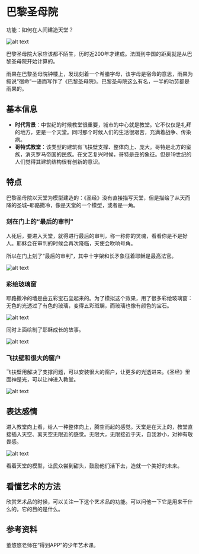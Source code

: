 # 巴黎圣母院

功能：如何在人间建造天堂？

![alt text](https://7765-wechatcloud-79m2p-1259642785.tcb.qcloud.la/arts/%E5%B7%B4%E9%BB%8E%E5%9C%A3%E6%AF%8D%E9%99%A2/1.jpg?sign=749af378f462214aa5c5b4676bc98535&t=1596426298)

巴黎圣母院大家应该都不陌生，历时近200年才建成。法国到中国的距离就是从巴黎圣母院开始计算的。

雨果在巴黎圣母院钟楼上，发现刻着一个希腊字母，该字母是宿命的意思，雨果为叙说“宿命”一语而写作了《巴黎圣母院》。巴黎圣母院这么有名，一半的功劳都是雨果的。

## 基本信息

- **时代背景**：中世纪的时候教堂很重要，城市的中心就是教堂。它不仅仅是礼拜的地方，更是一个天堂。同时那个时候人们的生活很艰苦，充满着战争、传染病。
- **哥特式教堂**：该类型的建筑有飞扶壁支撑、整体向上、庞大。哥特是北方的蛮族，消灭罗马帝国的民族。在文艺复兴时候，哥特是丑的象征。但是19世纪的人们觉得其建筑结构很有创新的意识。

## 特点

巴黎圣母院以天堂为模型建造的：《圣经》没有直接描写天堂，但是描绘了从天而降的圣城–耶路撒冷，像是天堂的一个模型，或者是一角。

### 刻在门上的“最后的审判”

人死后，要进入天堂，就得进行最后的审判，称一称你的灵魂，看看你是不是好人。耶稣会在审判的时候会再次降临，天使会吹响号角。

所以在门上刻了“最后的审判”，其中十字架和长矛象征着耶稣是最高法官。

![alt text](https://7765-wechatcloud-79m2p-1259642785.tcb.qcloud.la/arts/%E5%B7%B4%E9%BB%8E%E5%9C%A3%E6%AF%8D%E9%99%A2/3.jpg?sign=4bb873500e2bfbf68614ffcb8e13b8f9&t=1596426385)

### 彩绘玻璃窗

耶路撒冷的墙是由五彩宝石垒起来的。为了模拟这个效果，用了很多彩绘玻璃窗：无色的光透过了有色的玻璃，变得五彩斑斓，而玻璃也像有颜色的宝石。

![alt text](https://7765-wechatcloud-79m2p-1259642785.tcb.qcloud.la/arts/%E5%B7%B4%E9%BB%8E%E5%9C%A3%E6%AF%8D%E9%99%A2/4.jpg?sign=ece3d26db17e787e9cf42fc34b225968&t=1596426406)

同时上面绘制了耶稣成长的故事。

![alt text](https://7765-wechatcloud-79m2p-1259642785.tcb.qcloud.la/arts/%E5%B7%B4%E9%BB%8E%E5%9C%A3%E6%AF%8D%E9%99%A2/5.jpg?sign=8535507ffc4729da969ec70a73f2d5be&t=1596426448)

### 飞扶壁和很大的窗户

飞扶壁用解决了支撑问题，可以安装很大的窗户，让更多的光透进来。《圣经》里面神是光，可以让神进入教堂。

![alt text](https://7765-wechatcloud-79m2p-1259642785.tcb.qcloud.la/arts/%E5%B7%B4%E9%BB%8E%E5%9C%A3%E6%AF%8D%E9%99%A2/6.jpg?sign=8f6fbf437b0d6e15a7737c09eebd551c&t=1596426460)

## 表达感情

进入教堂向上看，给人一种整体向上，腾空而起的感觉。天堂是在天上的，教堂直接插入天空、离天空无限近的感觉。无限大，无限接近于天，自我渺小，对神有敬畏感。

![alt text](https://7765-wechatcloud-79m2p-1259642785.tcb.qcloud.la/arts/%E5%B7%B4%E9%BB%8E%E5%9C%A3%E6%AF%8D%E9%99%A2/7.jpg?sign=d3c6e742eaddb28f3b53104de8f7aeff&t=1596426481)

看着天堂的模型，让民众尝到甜头，鼓励他们活下去，造就一个美好的未来。

## 看懂艺术的方法

欣赏艺术品的时候，可以关注一下这个艺术品的功能。可以问他一下它是用来干什么的，它的目的是什么。

## 参考资料

董悠悠老师在“得到APP”的少年艺术课。
